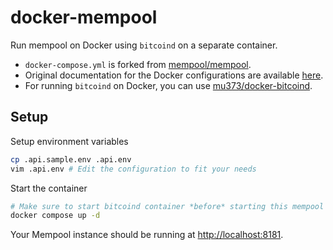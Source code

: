 # docker-mempool

Run mempool on Docker using `bitcoind` on a separate container.
- `docker-compose.yml` is forked from [mempool/mempool](https://github.com/mempool/mempool/blob/master/docker/docker-compose.yml).
- Original documentation for the Docker configurations are available [here](https://github.com/mempool/mempool/tree/master/docker).
- For running `bitcoind` on Docker, you can use [mu373/docker-bitcoind](https://github.com/mu373/docker-bitcoind).



## Setup
Setup environment variables
```sh
cp .api.sample.env .api.env
vim .api.env # Edit the configuration to fit your needs
```

Start the container
```sh
# Make sure to start bitcoind container *before* starting this mempool container
docker compose up -d
```
Your Mempool instance should be running at [http://localhost:8181](http://localhost:8181).